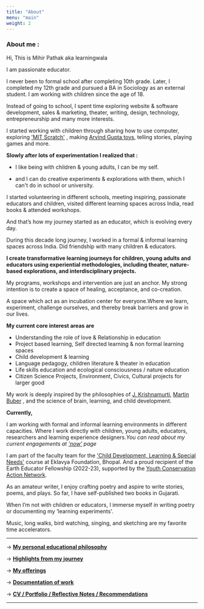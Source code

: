 ```yaml
---
title: "About"
menu: "main"
weight: 2
---
```


### About me :

Hi, This is Mihir Pathak aka learningwala

I am passionate educator. 

I never been to formal school after completing 10th grade. Later, I completed my 12th grade and pursued a BA in Sociology as an external student. I am working with children since the age of 18. 

Instead of going to school, I spent time exploring website & software development, sales & marketing, theater, writing, design, technology, entrepreneurship and many more interests.

I started working with children through sharing how to use computer, exploring ['MIT Scratch'](https://scratch.mit.edu/) , making [Arvind Gupta toys](https://www.arvindguptatoys.com/), telling stories, playing games and more.

**Slowly after lots of experimentation I realized that :**

- I like being with children & young adults, I can be my self.

- and I can do creative experiments & explorations with them, which I can't do in school or university.

I started volunteering in different schools, meeting inspiring, passionate educators and children, visited different learning spaces across India, read books & attended workshops.

And that’s how my journey started as an educator, which is evolving every day.

During this decade long journey, I worked in a formal & informal learning spaces across India. Did friendship with many children & educators.

**I create transformative learning journeys for children, young adults and educators using experiential methodologies, including theater, nature-based explorations, and interdisciplinary projects.**

My programs, workshops and intervention are just an anchor. My strong intention is to create a space of healing, acceptance, and co-creation.

A space which act as an incubation center for everyone.Where we learn, experiment, challenge ourselves, and thereby break barriers and grow in our lives. 

**My current core interest areas are** 

- Understanding the role of love & Relationship in education
- Project based learning, Self directed learning & non formal learning spaces 
- Child development & learning
- Language pedagogy, children literature & theater in education 
- Life skills education and ecological consciousness / nature education
- Citizen Science Projects, Environment, Civics, Cultural projects for larger good

My work is deeply inspired by the philosophies of [J. Krishnamurti](https://en.wikipedia.org/wiki/Jiddu_Krishnamurti), [Martin Buber](https://infed.org/mobi/martin-buber-on-education/) , and the science of brain, learning, and child development. 

**Currently,**

I am working with formal and informal learning environments in different capacities. Where I work directly with children, young adults, educators, researchers and learning experience designers.*You can read about my current engagements at ['now'](/now) page*

I am part of the faculty team for the ['Child Development, Learning & Special Needs'](https://www.eklavya.in/about-us-eklavya/what-we-do-eklavya-new/courses-and-workshops/child-development-special-needs-and-learning-a-certificate-course) course at Eklavya Foundation, Bhopal. And a proud recipient of the Earth Educator Fellowship (2022-23), supported by the [Youth Conservation Action Network](https://www.youcan.in/).

As an amateur writer, I enjoy crafting poetry and aspire to write stories, poems, and plays. So far, I have self-published two books in Gujarati.

When I’m not with children or educators, I immerse myself in writing poetry or documenting my ’learning experiments'.

Music, long walks, bird watching, singing, and sketching are my favorite time accelerators.



--------

&rarr; **[My personal educational philosophy](/about-me/edu-for-me)**

&rarr; **[Highlights from my journey](/about-me/highlights)**

&rarr; **[My offerings](/about-me/offerings)**

&rarr; **[Documentation of work](/about-me/docu)**




&rarr; **[CV / Portfolio / Reflective Notes / Recommendations](/notes/about-page/cv)**


-------